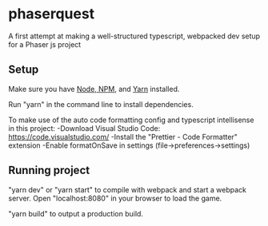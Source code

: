 # phaserquest
A first attempt at making a well-structured typescript, webpacked dev setup for a Phaser js project

## Setup
Make sure you have [Node, NPM](https://nodejs.org/en/download/), and [Yarn](https://classic.yarnpkg.com/en/docs/install#windows-stable) installed.

Run "yarn" in the command line to install dependencies.

To make use of the auto code formatting config and typescript intellisense in this project:
    -Download Visual Studio Code: https://code.visualstudio.com/
    -Install the "Prettier - Code Formatter" extension
    -Enable formatOnSave in settings (file->preferences->settings)

## Running project
"yarn dev" or "yarn start" to compile with webpack and start a webpack server. Open "localhost:8080" in your browser to load the game.

"yarn build" to output a production build.

